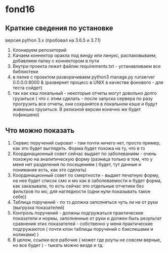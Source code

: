 # fond16
## Краткие сведения по установке

версия python 3.x (пробовал на 3.6.5 и 3.7.1)

1. Клонируем репозиторий
2. Качаем коннектор оракла под винду или линукс, распаковываем, добавляем папку с коннектором в пути
3. Внутри проекта лежит файлик requirements.txt - устанавливаем все библиотеки
4. в папке с проектом разворачиваем python3 manage.py runserver 0.0.0.0:8000 & (развернет процесс в UNIX в качестве фонового - для теста сойдет)
5. так как кэш локальный - некоторые отчеты могут довольно долго грузиться ( что с этим сделать - после запуска сервера по разу прогрузить все отчеты, они сохранятся в локальном кэше и будут живенько грузиться. В релизной версии конечно же будет пофикшено) 


## Что можно показать
1. Сервис поручений сыроват - там почти ничего нет, просто пример, как это будет выглядеть. Форма будет похожа на ту, что в тз
2. Координационный совет сейчас выдает по заболеваниям - очень похожую на аналитическую форму (разница только в том, что у меня нет разделения по посещениям ( будет, тут данные и понимание есть, как это сделать) 
3. Координационный совет по смертности - выдает печатную форму, на нее будет список смо и мо как в заболеваемости и будет форма, как заказывали, то есть сейчас это отдельные отчетики без фильтров по мо, для наглядности (одни нули показывать такое себе)) 
4. Таблица поручений - по тз должна заполняться чуть ли не от руки (выгрузка показателей) 
5. Контроль поручений - должны подгружаться практические показатели и нормы, заполненные от руки и должен быть результат сравнения этих показателей - собственно у меня практические подгружаются ( почти клон таблицы поручений с бэкслешами и ноликами) )
6. В целом, ссылки все рабочие ( может где роуты не совсем верные, но все будет ) - тыкать можно везде и тд.
